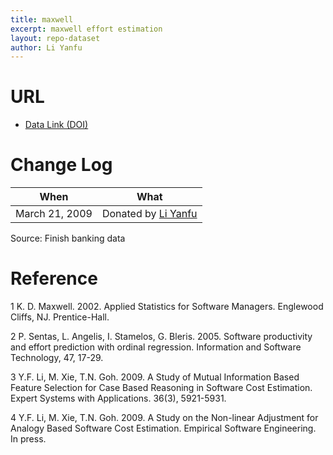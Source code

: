 ```yaml
---
title: maxwell
excerpt: maxwell effort estimation
layout: repo-dataset
author: Li Yanfu
---
```



# URL

  * [Data Link (DOI)](https://doi.org/10.5281/zenodo.268461)

# Change Log

When | What
---- | ----
   March 21, 2009 | Donated by [Li Yanfu](/repo/people/data-donors/promise3.html)

Source: Finish banking data

# Reference

1 K. D. Maxwell. 2002. Applied Statistics for Software Managers. Englewood Cliffs, NJ. Prentice-Hall.

2 P. Sentas, L. Angelis, I. Stamelos, G. Bleris. 2005. Software productivity and effort prediction with ordinal regression. Information and Software Technology, 47, 17-29.

3 Y.F. Li, M. Xie, T.N. Goh. 2009. A Study of Mutual Information Based Feature Selection for Case Based Reasoning in Software Cost Estimation. Expert Systems with Applications. 36(3), 5921-5931.

4 Y.F. Li, M. Xie, T.N. Goh. 2009. A Study on the Non-linear Adjustment for Analogy Based Software Cost Estimation. Empirical Software Engineering. In press.
